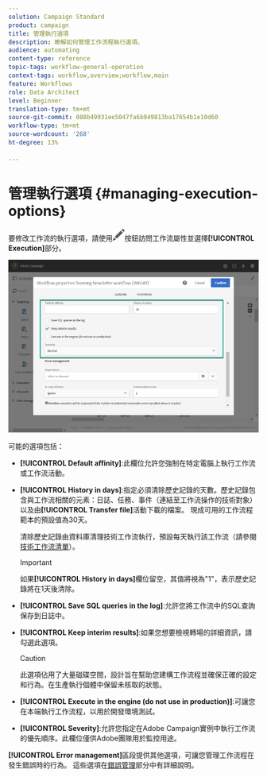 ```yaml
---
solution: Campaign Standard
product: campaign
title: 管理執行選項
description: 瞭解如何管理工作流程執行選項。
audience: automating
content-type: reference
topic-tags: workflow-general-operation
context-tags: workflow,overview;workflow,main
feature: Workflows
role: Data Architect
level: Beginner
translation-type: tm+mt
source-git-commit: 088b49931ee5047fa6b949813ba17654b1e10d60
workflow-type: tm+mt
source-wordcount: '268'
ht-degree: 13%

---
```



# 管理執行選項 {#managing-execution-options}

要修改工作流的執行選項，請使用![](assets/edit_darkgrey-24px.png)按鈕訪問工作流屬性並選擇&#x200B;**[!UICONTROL Execution]**&#x200B;部分。

![](assets/wkf_execution_6.png)

可能的選項包括：

* **[!UICONTROL Default affinity]**:此欄位允許您強制在特定電腦上執行工作流或工作流活動。

* **[!UICONTROL History in days]**:指定必須清除歷史記錄的天數。歷史記錄包含與工作流相關的元素：日誌、任務、事件（連結至工作流操作的技術對象）以及由&#x200B;**[!UICONTROL Transfer file]**&#x200B;活動下載的檔案。 現成可用的工作流程範本的預設值為30天。

   清除歷史記錄由資料庫清理技術工作流執行，預設每天執行該工作流（請參閱[技術工作流清單](../../administration/using/technical-workflows.md)）。

   >[!IMPORTANT]
   >
   >如果&#x200B;**[!UICONTROL History in days]**&#x200B;欄位留空，其值將視為&quot;1&quot;，表示歷史記錄將在1天後清除。

* **[!UICONTROL Save SQL queries in the log]**:允許您將工作流中的SQL查詢保存到日誌中。

* **[!UICONTROL Keep interim results]**:如果您想要檢視轉場的詳細資訊，請勾選此選項。

   >[!CAUTION]
   >
   >此選項佔用了大量磁碟空間，設計旨在幫助您建構工作流程並確保正確的設定和行為。在生產執行個體中保留未核取的狀態。

* **[!UICONTROL Execute in the engine (do not use in production)]**:可讓您在本端執行工作流程，以用於開發環境測試。

* **[!UICONTROL Severity]**:允許您指定在Adobe Campaign實例中執行工作流的優先順序。此欄位僅供Adobe團隊用於監控用途。

**[!UICONTROL Error management]**&#x200B;區段提供其他選項，可讓您管理工作流程在發生錯誤時的行為。 這些選項在[錯誤管理](../../automating/using/monitoring-workflow-execution.md#error-management)部分中有詳細說明。
